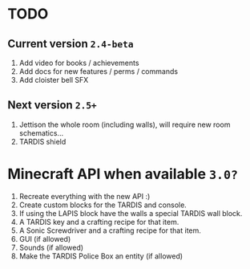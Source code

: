 # TODO

## Current version `2.4-beta`
1. Add video for books / achievements
2. Add docs for new features / perms / commands
3. Add cloister bell SFX

## Next version `2.5+`
1. Jettison the whole room (including walls), will require new room schematics...
2. TARDIS shield

# Minecraft API when available `3.0?`
1. Recreate everything with the new API :)
2. Create custom blocks for the TARDIS and console.
3. If using the LAPIS block have the walls a special TARDIS wall block.
4. A TARDIS key and a crafting recipe for that item.
5. A Sonic Screwdriver and a crafting recipe for that item.
6. GUI (if allowed)
7. Sounds (if allowed)
8. Make the TARDIS Police Box an entity (if allowed)
